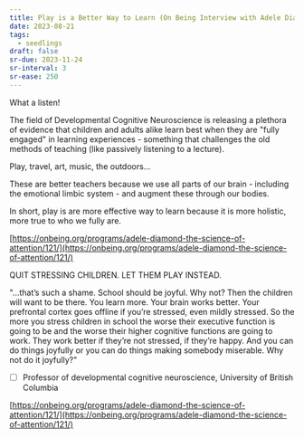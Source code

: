 ```yaml
---
title: Play is a Better Way to Learn (On Being Interview with Adele Diamond
date: 2023-08-21
tags:
  - seedlings
draft: false
sr-due: 2023-11-24
sr-interval: 3
sr-ease: 250
---
```

What a listen!

The field of Developmental Cognitive Neuroscience is releasing a plethora of evidence that children and adults alike learn best when they are "fully engaged" in learning experiences - something that challenges the old methods of teaching (like passively listening to a lecture).

Play, travel, art, music, the outdoors...

These are better teachers because we use all parts of our brain - including the emotional limbic system - and augment these through our bodies.

In short, play is are more effective way to learn because it is more holistic, more true to who we fully are.

[https://onbeing.org/programs/adele-diamond-the-science-of-attention/121/](https://onbeing.org/programs/adele-diamond-the-science-of-attention/121/)

QUIT STRESSING CHILDREN. LET THEM PLAY INSTEAD.

"...that’s such a shame. School should be joyful. Why not? Then the children will want to be there. You learn more. Your brain works better. Your prefrontal cortex goes offline if you’re stressed, even mildly stressed. So the more you stress children in school the worse their executive function is going to be and the worse their higher cognitive functions are going to work. They work better if they’re not stressed, if they’re happy. And you can do things joyfully or you can do things making somebody miserable. Why not do it joyfully?"

- [ ] Professor of developmental cognitive neuroscience, University of British Columbia

[https://onbeing.org/programs/adele-diamond-the-science-of-attention/121/](https://onbeing.org/programs/adele-diamond-the-science-of-attention/121/)